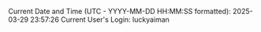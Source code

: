 Current Date and Time (UTC - YYYY-MM-DD HH:MM:SS formatted): 2025-03-29 23:57:26
Current User's Login: luckyaiman

